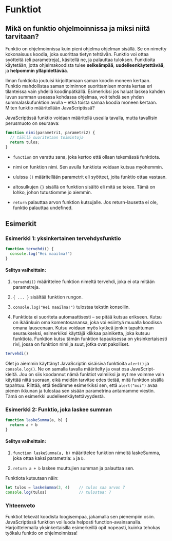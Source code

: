 
# Funktiot

## Mikä on funktio ohjelmoinnissa ja miksi niitä tarvitaan?

Funktio on ohjelmoinnissa kuin pieni ohjelma ohjelman sisällä. Se on nimetty kokonaisuus koodia, joka suorittaa tietyn tehtävän. Funktio voi ottaa syötteitä (eli parametreja), käsitellä ne, ja palauttaa tuloksen. Funktioita käytetään, jotta ohjelmakoodista tulee **selkeämpää**, **uudelleenkäytettävää**, ja **helpommin ylläpidettävää**.

Ilman funktioita joutuisi kirjoittamaan saman koodin moneen kertaan. Funktio mahdollistaa saman toiminnon suorittamisen monta kertaa eri tilanteissa vain yhdellä koodinpätkällä. Esimerkiksi jos haluat laskea kahden luvun summan useassa kohdassa ohjelmaa, voit tehdä sen yhden summalaskufunktion avulla – etkä toista samaa koodia moneen kertaan.
Miten funktio määritellään JavaScriptissä?

JavaScriptissä funktio voidaan määritellä usealla tavalla, mutta tavallisin perusmuoto on seuraava:

```javascript
function nimi(parametri1, parametri2) {
  // täällä suoritetaan toimintoja
  return tulos;
}
```
- ```function``` on varattu sana, joka kertoo että ollaan tekemässä funktiota.

- nimi on funktion nimi. Sen avulla funktiota voidaan kutsua myöhemmin.

- uluissa ```()``` määritellään parametrit eli syötteet, joita funktio ottaa vastaan.

- altosulkujen ```{}``` sisällä on funktion sisältö eli mitä se tekee. Tämä on lohko, johon tutustiomme jo aiemmin.

- ```return``` palauttaa arvon funktion kutsujalle. Jos return-lausetta ei ole, funktio palauttaa undefined.

## Esimerkit

### Esimerkki 1: yksinkertainen tervehdysfunktio
```javascript
function tervehdi() {
  console.log("Hei maailma!")
}
```

#### Selitys vaiheittain:

1. ```tervehdi()``` määrittelee funktion nimeltä tervehdi, joka ei ota mitään parametreja.

2. ```{ ... }``` sisältää funktion rungon.

3. ```console.log("Hei maailma!")``` tulostaa tekstin konsoliin.

4. Funktiota ei suoriteta automaattisesti – se pitää kutsua erikseen. Kutsu on ikäänkuin oma komentosanansa, joka voi esiintyä muualla koodissa omana lauseenaan. Kutsu voidaan myös kytkeä jonkin tapahtuman seuraukseksi, esimerkiksi käyttäjä klikkaa painiketta, joka kutsuu funktiota. Funktion kutsu tämän funktion tapauksessa on yksinkertaisesti rivi, jossa on funktion nimi ja suut, jotka ovat pakolliset.

```javascript
tervehdi()
```

Olet jo aiemmin käyttänyt JavaScriptin sisäisivä funktioita ```alert()``` ja ```console.log()```. Ne on samalla tavalla määritelty ja ovat osa JavaScript-kieltä. Jou on siis koodannut nämä funktiot valmiiksi ja nyt me voimme vain käyttää niitä suoraan, eikä meidän tarvitse edes tietää, mitä funktion sisällä tapahtuu. Riittää, että tiedämme esimerkiksi sen, että ```alert("moi")``` avaa pienen ikkunan ja tulostaa sen sisään parametrina antamamme viestin. Tämä on esimerkki uudelleenkäytettävyydestä.

### Esimerkki 2: Funktio, joka laskee summan

```javascript
function laskeSumma(a, b) {
  return a + b
}
```
#### Selitys vaiheittain:

1. ```function laskeSumma(a, b)``` määrittelee funktion nimeltä laskeSumma, joka ottaa kaksi parametria: ```a``` ja ```b```.

2. ```return a + b``` laskee muuttujien summan ja palauttaa sen.

Funktiota kutsutaan näin:

```javascript
let tulos = laskeSumma(3, 4)    // tulos saa arvon 7
console.log(tulos)              // tulostaa: 7
```

### Yhteenveto

Funktiot tekevät koodista loogisempaa, jakamalla sen pienempiin osiin. JavaScriptissä funktion voi luoda helposti function-avainsanalla. Harjoittelemalla yksinkertaisilla esimerkeillä opit nopeasti, kuinka tehokas työkalu funktio on ohjelmoinnissa!

